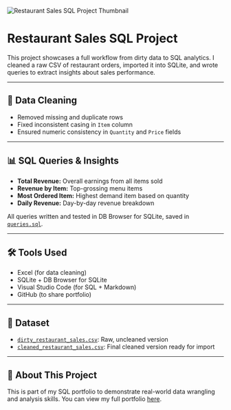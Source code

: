 ![Restaurant Sales SQL Project Thumbnail](thumbnail.png)
# Restaurant Sales SQL Project

This project showcases a full workflow from dirty data to SQL analytics. I cleaned a raw CSV of restaurant orders, imported it into SQLite, and wrote queries to extract insights about sales performance.

---

## 🧼 Data Cleaning

- Removed missing and duplicate rows
- Fixed inconsistent casing in `Item` column
- Ensured numeric consistency in `Quantity` and `Price` fields

---

## 📊 SQL Queries & Insights

- **Total Revenue:** Overall earnings from all items sold  
- **Revenue by Item:** Top-grossing menu items  
- **Most Ordered Item:** Highest demand item based on quantity  
- **Daily Revenue:** Day-by-day revenue breakdown  

All queries written and tested in DB Browser for SQLite, saved in [`queries.sql`](./queries.sql).

---

## 🛠️ Tools Used

- Excel (for data cleaning)
- SQLite + DB Browser for SQLite
- Visual Studio Code (for SQL + Markdown)
- GitHub (to share portfolio)

---

## 📁 Dataset

- [`dirty_restaurant_sales.csv`](./dirty_restaurant_sales.csv): Raw, uncleaned version  
- [`cleaned_restaurant_sales.csv`](./cleaned_restaurant_sales.csv): Final cleaned version ready for import

---

## 💼 About This Project

This is part of my SQL portfolio to demonstrate real-world data wrangling and analysis skills. You can view my full portfolio [here](https://github.com/Bjcode6).
